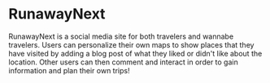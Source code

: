 # RunawayNext
<p>RunawayNext is a social media site for both travelers and wannabe travelers. Users can personalize their own maps to show places that they have visited by adding a blog post of what they liked or didn't like about the location. Other users can then comment and interact in order to gain information and plan their own trips!</p>
